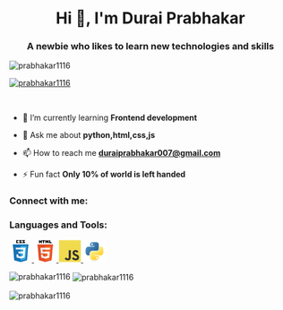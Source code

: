 <h1 align="center">Hi 👋, I'm Durai Prabhakar</h1>
<h3 align="center">A newbie who likes to learn new technologies and skills</h3>

<p align="left"> <img src="https://komarev.com/ghpvc/?username=prabhakar1116&label=Profile%20views&color=0e75b6&style=flat" alt="prabhakar1116" /> </p>

<p align="left"> <a href="https://github.com/ryo-ma/github-profile-trophy"><img src="https://github-profile-trophy.vercel.app/?username=prabhakar1116" alt="prabhakar1116" /></a> </p>

<p align="left"> <a href="https://twitter.com/" target="blank"><img src="https://img.shields.io/twitter/follow/?logo=twitter&style=for-the-badge" alt="" /></a> </p>

- 🌱 I’m currently learning **Frontend development**

- 💬 Ask me about **python,html,css,js**

- 📫 How to reach me **duraiprabhakar007@gmail.com**

- ⚡ Fun fact **Only 10% of world is left handed**

<h3 align="left">Connect with me:</h3>
<p align="left">
</p>

<h3 align="left">Languages and Tools:</h3>
<p align="left"> <a href="https://www.w3schools.com/css/" target="_blank" rel="noreferrer"> <img src="https://raw.githubusercontent.com/devicons/devicon/master/icons/css3/css3-original-wordmark.svg" alt="css3" width="40" height="40"/> </a> <a href="https://www.w3.org/html/" target="_blank" rel="noreferrer"> <img src="https://raw.githubusercontent.com/devicons/devicon/master/icons/html5/html5-original-wordmark.svg" alt="html5" width="40" height="40"/> </a> <a href="https://developer.mozilla.org/en-US/docs/Web/JavaScript" target="_blank" rel="noreferrer"> <img src="https://raw.githubusercontent.com/devicons/devicon/master/icons/javascript/javascript-original.svg" alt="javascript" width="40" height="40"/> </a> <a href="https://www.python.org" target="_blank" rel="noreferrer"> <img src="https://raw.githubusercontent.com/devicons/devicon/master/icons/python/python-original.svg" alt="python" width="40" height="40"/> </a> </p>

<p><img align="left" src="https://github-readme-stats.vercel.app/api/top-langs?username=prabhakar1116&show_icons=true&locale=en&layout=compact" alt="prabhakar1116" /></p>

<p>&nbsp;<img align="center" src="https://github-readme-stats.vercel.app/api?username=prabhakar1116&show_icons=true&locale=en" alt="prabhakar1116" /></p>

<p><img align="center" src="https://github-readme-streak-stats.herokuapp.com/?user=prabhakar1116&" alt="prabhakar1116" /></p>
